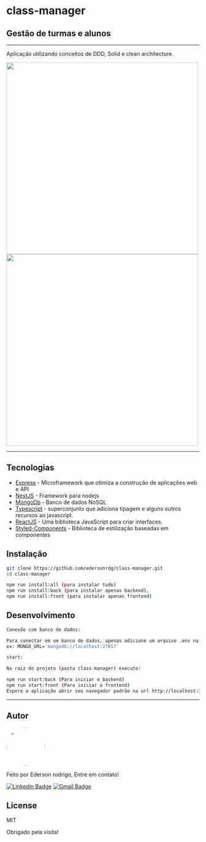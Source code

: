 # class-manager

## Gestão de turmas e alunos

---

Aplicação utilizando conceitos de DDD, Solid e clean architecture.

<p float="left">
  <img src="https://i.ibb.co/gSPtnwC/class1.png" width="500" />
  <img src="https://i.ibb.co/Rb35XPh/class2.png" width="500"/> 
</p>

---

## Tecnologias

- [Express](https://expressjs.com) - Microframework que otimiza a construção de aplicações web e API
- [NestJS](https://nestjs.com) - Framework para nodejs
- [MongoDb](https://www.mongodb.com) - Banco de dados NoSQL
- [Typescript](https://www.typescriptlang.org) - superconjunto que adiciona tipagem e alguns outros recursos ao javascript.
- [ReactJS](https://pt-br.reactjs.org) - Uma biblioteca JavaScript para criar interfaces.
- [Styled-Components](https://styled-components.com) - Biblioteca de estilização baseadas em componentes

## Instalação

```sh
git clone https://github.com/edersonrdg/class-manager.git
cd class-manager

npm run install:all (para instalar tudo)
npm run install:back (para instalar apenas backend),
npm run install:front (para instalar apenas frontend)
```

## Desenvolvimento

```sh
Conexão com banco de dados:

Para conectar em um banco de dados, apenas adicione um arquivo .env na raiz da pasta "backend". E nele adicione a chave MONGO_URL
ex: MONGO_URL='mongodb://localhost:27017'

start:

Na raiz do projeto (pasta class-manager) execute: 

npm run start:back (Para iniciar o backend)
npm run start:front (Para iniciar o frontend)
Espere a aplicação abrir seu navegador padrão na url http://localhost:3333
```

---

## Autor

<a href="https://github.com/edersonrdg">
 <img style="border-radius: 50%;" src="https://avatars.githubusercontent.com/u/60035985?s=460&u=3f67302dcc7cc3e33a51c71ad77fba31d6d2f6e1&v=4" width="100px;" alt=""/>
 <br />
 </a>


Feito por Ederson rodrigo, Entre em contato!

[![Linkedin Badge](https://img.shields.io/badge/-edersonsl-blue?style=flat-square&logo=Linkedin&logoColor=white&link=https://www.linkedin.com/in/edersonsl/)](https://www.linkedin.com/in/edersonsl/)
[![Gmail Badge](https://img.shields.io/badge/-edersonrodrigo31@gmail.com-c14438?style=flat-square&logo=Gmail&logoColor=white&link=mailto:edersonrodrigo31@gmail.com)](mailto:edersonrodrigo31@gmail.com)

## License

MIT

Obrigado pela visita!
